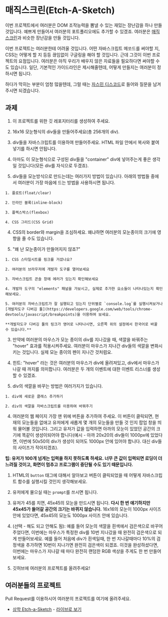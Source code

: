 # 매직스크린(Etch-A-Sketch)

이번 프로젝트에서 여러분은 DOM 조작능력을 뽐낼 수 있는 재밌는 장난감을 하나 만들 것입니다. 예쁘게 만들어서 여러분의 포트폴리오에도 추가할 수 있겠죠. 여러분은 [매직스크린](https://simplestory.co.kr/76)과 비슷한 장난감을 만들 것입니다.

이번 프로젝트는 여러분한테 어려울 것입니다. 어떤 자바스크립트 메쏘드를 써야할 지, CSS는 어떻게 할 지 등등 끊임없이 구글링을 해야 할 것입니다. 근데 그것이 이번 프로젝트의 요점입니다. 여러분은 아직 우리가 배우지 않은 자료들을 필요하다면 써야할 수도 있습니다. 일단, 기본적인 가이드라인은 제시해줄텐데, 어떻게 만들지는 여러분이 정하시면 됩니다.

하다가 막히는 부분이 엄청 많을텐데, 그럴 때는 [자스민 디스코드](https://discord.gg/TKkXpY)로 들어와 질문을 남겨주시면 되겠습니다.

## 과제

1. 이 프로젝트를 위한 깃 레포지터리를 생성하여 주세요.

2. 16x16 모눈형식의 div들을 만들어주세요(총 256개의 div).

  1. div들을 자바스크립트를 이용하여 만들어주세요. HTML 파일 안에서 복사와 붙여넣기를 하시면 안됩니다.

  2. 아마도 이 모눈형식으로 구성된 div들을 "container" div에 넣어주는게 좋은 생각일 것입니다(모든 div를 자식으로 두겠죠).

  3. div들을 모눈방식으로 만드는데는 여러가지 방법이 있습니다. 아래의 방법들 중에서 여러분이 가장 마음에 드는 방법을 사용하시면 됩니다.

    1. 플로트(float/clear)

    2. 인라인 블록(inline-block)

    3. 플렉스박스(flexbox)

    4. CSS 그리드(CSS Grid)

  4. CSS의 border와 margin을 조심하세요. 왜냐하면 여러분의 모눈종이의 크기에 영향을 줄 수도 있습니다.

  5. "왜 난 모눈종이가 만들어지지 않죠?"

    1. CSS 스타일시트를 링크를 거셨나요?

    2. 여러분의 브라우저에 개발자 도구를 열어보세요

    3. 자바스크립트 콘솔 창에 에러가 있는지 확인해보세요

    4. 개발자 도구의 "elements" 패널을 가보시고, 실제로 추가한 요소들이 나타나있는지 확인해보세요.

    5. 여러분의 자바스크립트가 잘 실행되고 있는지 단위별로 `console.log`를 실행시켜보거나 [개발자도구 디버깅 툴](https://developers.google.com/web/tools/chrome-devtools/javascript/breakpoints)을 이용하여 보세요. 

    **개발자도구 디버깅 툴의 링크가 영어로 나타나시면, 오른쪽 위의 설정에서 한국어로 바꿀 수 있습니다.**

3. 만약에 여러분의 마우스가 모눈 종이의 div를 지나갔을 때, 색깔을 바꿔주는 "hover" 효과를 적용시켜주세요. 여러분이 마우스가 지나간 div들의 색깔을 변화시키는 것입니다. 실제 모눈 종이의 펜이 지나간 것처럼요.

  1. 힌트: "hover" 라는 것은 여러분의 마우스가 div에 올려져있고, div에서 마우스가 나갈 때 까지를 의미합니다. 여러분은 두 개의 이벤트에 대한 이벤트 리스너를 생성할 수 있겠죠.

  2. div의 색깔을 바꾸는 방법은 여러가지가 있습니다. 

    1. div에 새로운 클래스 추가하기

    2. div의 색깔을 자바스크립트를 이용하여 바꿔주기

4. 여러분의 웹 페이지 가장 맨 위에 버튼을 추가하여 주세요. 이 버튼이 클릭되면, 현재의 모눈들을 없애고 유저에게 새롭게 몇 개의 모눈들을 만들 것 인지 팝업 창을 띄워 물어볼 것입니다. 그리고 유저가 값을 입력하면 아까의 모눈이 있었던 공간의 크기에 똑같이 생성이되어야 합니다(예시 - 아까 20x20의 div들이 1000px에 있었다면, 이번에 50x50의 div가 생성이 되어도 1000px 안에 있어야 합니다. 대신 div들의 사이즈가 작아지겠죠).

**팁: 유저가 100개 넘게는 입력을 하지 못하도록 하세요. 너무 큰 값이 입력되면 로딩이 더 느려질 것이고, 화면이 멈추고 프로그램이 중단될 수도 있기 때문입니다.**

  1. HTML의 `button` 태그에 대해서 알아보고 버튼이 클릭되었을 때 어떻게 자바스크립트 함수를 실행시킬 것인지 생각해보세요.

  2. 유저에게 물으실 때는 `prompt`를 쓰시면 됩니다.

  3. 유저가 45를 치면, 45x45의 모눈을 만드시면 됩니다. **다시 한 번 얘기하지만 45x45가 들어갈 공간의 크기는 바뀌지 않습니다.** 16x16의 모눈이 1000px 사이즈 안에 있었다면, 45x45의 모눈도 1000px 사이즈 안에 있습니다.

5. (선택 - 해도 되고 안해도 됨): 예를 들어 모눈의 색깔을 흰색에서 검은색으로 바꾸어 주었다면, 이번에는 마우스가 특정한 div를 10번 지나갔을 때 완전히 검은색으로 되게 만들어보세요. 예를 들어 처음에 div가 흰색일때, 한 번 지나갈때마다 10%의 검정색을 추가하면 10번이 지나가면 완전히 검은색이 되겠죠. 이것을 완성하셨다면, 이번에는 마우스가 지나갈 때 마다 완전히 랜덤한 RGB 색상을 주게도 한 번 만들어보세요.

6. 깃허브에 여러분의 프로젝트를 올려주세요!

## 여러분들의 프로젝트

Pull Request를 이용하시어 여러분의 프로젝트를 여기에 올려주세요.

- [상학 Etch-a-Sketch](https://github.com/DaeguDude/Etch-a-Sketch-TOP) - [라이브로 보기](https://daegudude.github.io/Etch-a-Sketch-TOP/)


